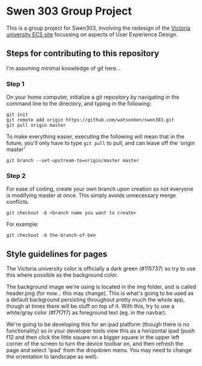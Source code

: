 # Swen 303 Group Project
This is a group project for Swen303, involving the redesign of the [Victoria university ECS site](https://ecs.victoria.ac.nz/Main/WebHome "Ew") focussing on aspects of User Experience Design.

## Steps for contributing to this repository
I'm assuming minimal knowledge of git here...
### Step 1
On your home computer, initialize a git repository by navigating in the command line to the directory, and typing in the following:
```
git init
git remote add origin https://github.com/watsonben/swen303.git
git pull origin master
```
To make everything easier, executing the following will mean that in the future, you'll only have to type `git pull` to pull, and can leave off the 'origin master'
```
git branch --set-upstream-to=origin/master master
```
### Step 2
For ease of coding, create your own branch upon creation so not everyone is modifying master at once. This simply avoids unnecessary merge conflicts.
```
git checkout -b <branch name you want to create>
```
For example:
```
git checkout -b the-branch-of-ben
```

## Style guidelines for pages
The Victoria university color is officially a dark green (#115737) so try to use this where possible as the background color.

The background image we're using is located in the img folder, and is called header.png (for now... this may change). This is what's going to be used as a default background persisting throughout pretty much the whole app, though at times there will be stuff on top of it. With this, try to use a white/gray color (#f7f7f7) as foreground text (eg. in the navbar).

We're going to be developing this for an ipad platform (though there is no functionality) so in your developer tools view this as a horizontal ipad (push f12 and then click the little square on a bigger square in the upper left corner of the screen to turn the device toolbar on, and then refresh the page and select 'ipad' from the dropdown menu. You may need to change the orientation to landscape as well).
